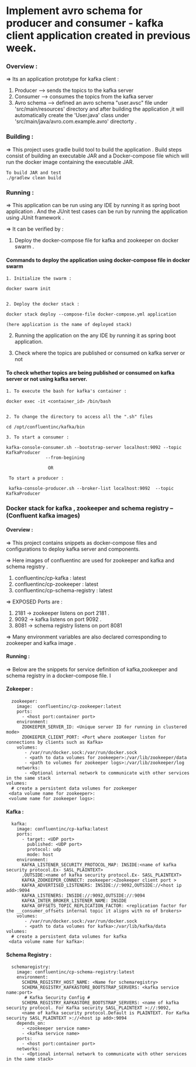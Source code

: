 # Implement avro schema for producer and consumer - kafka client application created in previous week.


### Overview : 

=> Its an application prototype for kafka client :

1. Producer  --> sends the topics to the kafka server
2. Consumer  --> consumes the topics from the kafka server
3. Avro schema  --> defined an avro schema "user.avsc" file under 'src/main/resources' directory and after building the application ,it will automatically create the 'User.java' class under 'src/main/java/avro.com.example.avro' directorty .  



### Building : 

=>  This project uses gradle build tool to build the application . Build steps consist of  building an executable JAR and a Docker-compose file which will run the docker image containing the executable JAR.

```
To build JAR and test
./gradlew clean build 

```

### Running : 

=> This application can be run using any IDE by running it as spring boot application . And the JUnit test cases can be run by running the application using JUnit framework .


=> It can be verified by : 

1. Deploy the docker-compose file for kafka and zookeeper on docker swarm .

#### Commands to deploy the application using docker-compose file in docker swarm

```
1. Initialize the swarm :

docker swarm init


2. Deploy the docker stack : 

docker stack deploy --compose-file docker-compose.yml application

(here application is the name of deployed stack)

```

2. Running the application on the any IDE by running it as spring boot application.

3. Check where the topics are published or consumed on kafka server or not

#### To check whether topics are being published or consumed on kafka server or not using kafka server.

```
1. To execute the bash for kafka's container : 

docker exec -it <container_id> /bin/bash


2. To change the directory to access all the ".sh" files

cd /opt/confluentinc/kafka/bin

3. To start a consumer : 

kafka-console-consumer.sh --bootstrap-server localhost:9092 --topic KafkaProducer 
               --from-begining
      
                OR
                
 To start a producer : 
 
 kafka-console-producer.sh --broker-list localhost:9092  --topic KafkaProducer  

```


### Docker stack for kafka , zookeeper and schema registry –(Confluent kafka images)


#### Overview :

=> This project contains snippets as docker-compose files and configurations to deploy kafka server and components.

=> Here images of confluentinc are used for zookeeper and kafka and schema registry .

1. confluentinc/cp-kafka : latest
2. confluentinc/cp-zookeeper : latest
3. confluentinc/cp-schema-registry : latest

=> EXPOSED Ports are : 

1.  2181 ->  zookeeper listens on port 2181 .
2.  9092 ->  kafka listens on port 9092 .
3.  8081 ->  schema registry listens on port 8081

=> Many environment variables are also declared corresponding to zookeeper and kafka image .



#### Running :

=> Below are the snippets for service definition of kafka,zookeeper and schema registry in a docker-compose file. I

#### Zokeeper :

```
  zookeeper:
    image:  confluentinc/cp-zookeeper:latest
    ports:
      - <host port:container port>
    environment:
      ZOOKEEPER_SERVER_ID: <Unique server ID for running in clustered mode>
      ZOOKEEPER_CLIENT_PORT: <Port where zooKeeper listen for connections by clients such as Kafka>
    volumes:
       - /var/run/docker.sock:/var/run/docker.sock
       - <path to data volumes for zookeeper>:/var/lib/zookeeper/data
       - <path to volumes for zookeeper logs>:/var/lib/zookeeper/log
    networks:
       - <Optional internal network to communicate with other services in the same stack
volumes:
  # create a persistent data volumes for zookeeper
 <data volume name for zookeeper>:
 <volume name for zookeeper logs>:
 ```
 
#### Kafka : 

```
  kafka:
    image: confluentinc/cp-kafka:latest
    ports:
      - target: <UDP port>
        published: <UDP port>
        protocol: udp
        mode: host
    environment:
      KAFKA_LISTENER_SECURITY_PROTOCOL_MAP: INSIDE:<name of kafka security protocol.Ex- SASL_PLAINTEXT>
      ,OUTSIDE:<name of kafka security protocol.Ex- SASL_PLAINTEXT>
      KAFKA_ZOOKEEPER_CONNECT: zookeeper:<Zookeeper client port >
      KAFKA_ADVERTISED_LISTENERS: INSIDE://:9092,OUTSIDE://<host ip add>:9094
      KAFKA_LISTENERS: INSIDE://:9092,OUTSIDE://:9094
      KAFKA_INTER_BROKER_LISTENER_NAME: INSIDE
      KAFKA_OFFSETS_TOPIC_REPLICATION_FACTOR: <replication factor for the __consumer_offsets internal topic it aligns with no of brokers>
    volumes:
       - /var/run/docker.sock:/var/run/docker.sock
       - <path to data volumes for kafka>:/var/lib/kafka/data
volumes:
  # create a persistent data volumes for kafka
 <data volume name for kafka>:
```       

 
#### Schema Registry :

```
  schemaregistry:
    image: confluentinc/cp-schema-registry:latest
    environment:
      SCHEMA_REGISTRY_HOST_NAME: <Name for schemaregistry>
      SCHEMA_REGISTRY_KAFKASTORE_BOOTSTRAP_SERVERS: <kafka service name:port>
       # Kafka Security Config #
      SCHEMA_REGISTRY_KAFKASTORE_BOOTSTRAP_SERVERS: <name of kafka security protocol. For Kafka security SASL_PLAINTEXT >://:9092,
      <name of kafka security protocol.Default is PLAINTEXT. For Kafka security SASL_PLAINTEXT >://<host ip add>:9094
    depends_on:
      - <zookeeper service name>
      - <kafka service name>
    ports:
      - <host port:container port>
    networks:
      - <Optional internal network to communicate with other services in the same stack>
 
    
```
